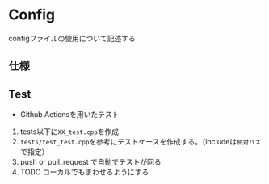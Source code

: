 # Config
configファイルの使用について記述する

## 仕様



## Test
- Github Actionsを用いたテスト

1. tests以下に`XX_test.cpp`を作成
2. `tests/test_test.cpp`を参考にテストケースを作成する。（includeは`相対パス`で指定）
3. push or pull_request で自動でテストが回る
4. TODO ローカルでもまわせるようにする